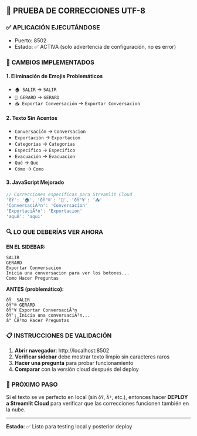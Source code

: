 ## 🧪 PRUEBA DE CORRECCIONES UTF-8

### ✅ **APLICACIÓN EJECUTÁNDOSE**
- Puerto: 8502
- Estado: ✅ ACTIVA (solo advertencia de configuración, no es error)

### 🎯 **CAMBIOS IMPLEMENTADOS**

#### 1. **Eliminación de Emojis Problemáticos**
- `🏠 SALIR` → `SALIR`
- `🔮 GERARD` → `GERARD` 
- `📥 Exportar Conversación` → `Exportar Conversacion`

#### 2. **Texto Sin Acentos**
- `Conversación` → `Conversacion`
- `Exportación` → `Exportacion`
- `Categorías` → `Categorias`
- `Específico` → `Especifico`
- `Evacuación` → `Evacuacion`
- `Qué` → `Que`
- `Cómo` → `Como`

#### 3. **JavaScript Mejorado**
```javascript
// Correcciones específicas para Streamlit Cloud
'ðŸ': '🏠', 'ðŸ"®': '🔮', 'ðŸ"¥': '📥'
'ConversaciÃ³n': 'Conversacion'
'ExportaciÃ³n': 'Exportacion'
'aquÃ­': 'aqui'
```

### 🔍 **LO QUE DEBERÍAS VER AHORA**

**EN EL SIDEBAR:**
```
SALIR
GERARD  
Exportar Conversacion
Inicia una conversacion para ver los botones...
Como Hacer Preguntas
```

**ANTES (problemático):**
```
ðŸ  SALIR
ðŸ"® GERARD
ðŸ"¥ Exportar ConversaciÃ³n
ðŸ'¡ Inicia una conversaciÃ³n...
â" CÃ³mo Hacer Preguntas
```

### 📋 **INSTRUCCIONES DE VALIDACIÓN**

1. **Abrir navegador**: http://localhost:8502
2. **Verificar sidebar** debe mostrar texto limpio sin caracteres raros
3. **Hacer una pregunta** para probar funcionamiento
4. **Comparar** con la versión cloud después del deploy

### 🚀 **PRÓXIMO PASO**
Si el texto se ve perfecto en local (sin `ðŸ`, `Ã³`, etc.), entonces hacer **DEPLOY a Streamlit Cloud** para verificar que las correcciones funcionen también en la nube.

---
**Estado**: ✅ Listo para testing local y posterior deploy